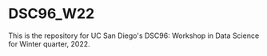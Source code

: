 # DSC96_W22
This is the repository for UC San Diego's DSC96: Workshop in Data Science for Winter quarter, 2022.
